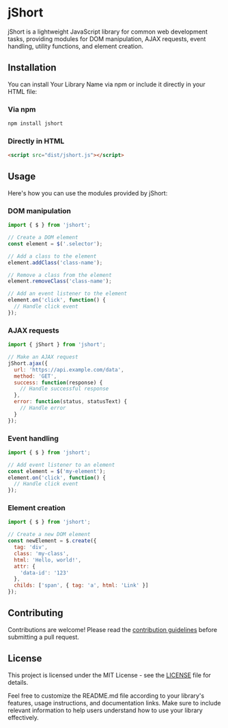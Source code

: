 # jShort

jShort is a lightweight JavaScript library for common web development tasks, providing modules for DOM manipulation, AJAX requests, event handling, utility functions, and element creation.

## Installation

You can install Your Library Name via npm or include it directly in your HTML file:

### Via npm

```bash
npm install jshort
```

### Directly in HTML

```html
<script src="dist/jshort.js"></script>
```

## Usage

Here's how you can use the modules provided by jShort:

### DOM manipulation

```javascript
import { $ } from 'jshort';

// Create a DOM element
const element = $('.selector');

// Add a class to the element
element.addClass('class-name');

// Remove a class from the element
element.removeClass('class-name');

// Add an event listener to the element
element.on('click', function() {
  // Handle click event
});
```

### AJAX requests

```javascript
import { jShort } from 'jshort';

// Make an AJAX request
jShort.ajax({
  url: 'https://api.example.com/data',
  method: 'GET',
  success: function(response) {
    // Handle successful response
  },
  error: function(status, statusText) {
    // Handle error
  }
});
```

### Event handling

```javascript
import { $ } from 'jshort';

// Add event listener to an element
const element = $('my-element');
element.on('click', function() {
  // Handle click event
});
```


### Element creation

```javascript
import { $ } from 'jshort';

// Create a new DOM element
const newElement = $.create({
  tag: 'div',
  class: 'my-class',
  html: 'Hello, world!',
  attr: {
    'data-id': '123'
  },
  childs: ['span', { tag: 'a', html: 'Link' }]
});


```

## Contributing

Contributions are welcome! Please read the [contribution guidelines](CONTRIBUTING.md) before submitting a pull request.

## License

This project is licensed under the MIT License - see the [LICENSE](LICENSE) file for details.

Feel free to customize the README.md file according to your library's features, usage instructions, and documentation links. Make sure to include relevant information to help users understand how to use your library effectively.